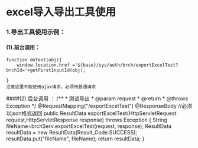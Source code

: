 # excel导入导出工具使用

### 1.导出工具使用示例：
#### (1).前台调用：

    function doTest(obj){
    	window.location.href ='${base}/sys/auth/brch/exportExcelTest?brchId='+getFirstInputId(obj);
    	
    }
    注意这里不能使用ajax请求，必须用普通请求

 ####(2).后台调用 ：
     /**
     * 测试导出
     * @param request
     * @return
     * @throws Exception
     */
    @RequestMapping("/exportExcelTest")
    @ResponseBody //必须以json格式返回
    public ResultData exportExcelTest(HttpServletRequest request,HttpServletResponse response) throws Exception {
    	String fileName=brchServ.exportExcelTest(request, response);
    	ResultData resultData = new ResultData(Result_Code.SUCCESS);
    	resultData.put("fileName", fileName);
        return resultData;
    }  